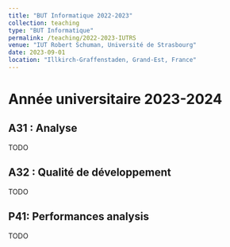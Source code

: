 ```yaml
---
title: "BUT Informatique 2022-2023"
collection: teaching
type: "BUT Informatique"
permalink: /teaching/2022-2023-IUTRS
venue: "IUT Robert Schuman, Université de Strasbourg"
date: 2023-09-01
location: "Illkirch-Graffenstaden, Grand-Est, France"
---
```


# Année universitaire 2023-2024


## A31 : Analyse

TODO

## A32 : Qualité de développement

TODO

## P41: Performances analysis

TODO